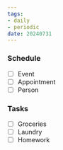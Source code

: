 ```yaml
---
tags:
- daily
- periodic
date: 20240731
---
```


### Schedule

- [ ] Event 
- [ ] Appointment
- [ ] Person
### Tasks 
- [ ] Groceries
- [ ] Laundry
- [ ] Homework